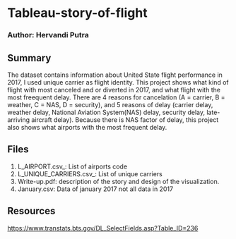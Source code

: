 # Tableau-story-of-flight
### Author: Hervandi Putra
## Summary
The dataset contains information about United State flight performance in 2017, I used unique carrier as flight identity. This project shows what kind of flight with most canceled and or diverted in 2017, and what flight with the most freequent delay. There are 4 reasons for cancelation (A = carrier, B = weather, C = NAS, D = security), and 5 reasons of delay (carrier delay, weather delay, National Aviation System(NAS) delay, security delay, late-arriving aircraft delay). Because there is NAS factor of delay, this project also shows what airports with the most frequent delay.
## Files
1. L_AIRPORT.csv_: List of airports code
2. L_UNIQUE_CARRIERS.csv_: List of unique carriers
3. Write-up.pdf: description of the story and design of the visualization.
4. January.csv: Data of january 2017 not all data in 2017
## Resources
https://www.transtats.bts.gov/DL_SelectFields.asp?Table_ID=236
